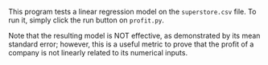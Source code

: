 This program tests a linear regression model on the `superstore.csv` file. To run it, simply click the run button on `profit.py`.

Note that the resulting model is NOT effective, as demonstrated by its mean standard error; however, this is a useful metric to prove that the profit of a company is not linearly related to its numerical inputs.
